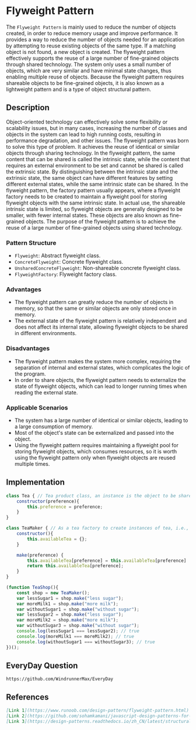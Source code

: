 # Flyweight Pattern

The `Flyweight Pattern` is mainly used to reduce the number of objects created, in order to reduce memory usage and improve performance. It provides a way to reduce the number of objects needed for an application by attempting to reuse existing objects of the same type. If a matching object is not found, a new object is created. The flyweight pattern effectively supports the reuse of a large number of fine-grained objects through shared technology. The system only uses a small number of objects, which are very similar and have minimal state changes, thus enabling multiple reuse of objects. Because the flyweight pattern requires shareable objects to be fine-grained objects, it is also known as a lightweight pattern and is a type of object structural pattern.

## Description
Object-oriented technology can effectively solve some flexibility or scalability issues, but in many cases, increasing the number of classes and objects in the system can lead to high running costs, resulting in performance degradation, and other issues. The flyweight pattern was born to solve this type of problem. It achieves the reuse of identical or similar objects through sharing technology. In the flyweight pattern, the same content that can be shared is called the intrinsic state, while the content that requires an external environment to be set and cannot be shared is called the extrinsic state. By distinguishing between the intrinsic state and the extrinsic state, the same object can have different features by setting different external states, while the same intrinsic state can be shared. In the flyweight pattern, the factory pattern usually appears, where a flyweight factory needs to be created to maintain a flyweight pool for storing flyweight objects with the same intrinsic state. In actual use, the shareable intrinsic state is limited, so flyweight objects are generally designed to be smaller, with fewer internal states. These objects are also known as fine-grained objects. The purpose of the flyweight pattern is to achieve the reuse of a large number of fine-grained objects using shared technology.

### Pattern Structure
* `Flyweight`: Abstract flyweight class.
* `ConcreteFlyweight`: Concrete flyweight class.
* `UnsharedConcreteFlyweight`: Non-shareable concrete flyweight class.
* `FlyweightFactory`: Flyweight factory class.

### Advantages
* The flyweight pattern can greatly reduce the number of objects in memory, so that the same or similar objects are only stored once in memory.
* The external state of the flyweight pattern is relatively independent and does not affect its internal state, allowing flyweight objects to be shared in different environments.

### Disadvantages
* The flyweight pattern makes the system more complex, requiring the separation of internal and external states, which complicates the logic of the program.
* In order to share objects, the flyweight pattern needs to externalize the state of flyweight objects, which can lead to longer running times when reading the external state.

### Applicable Scenarios
* The system has a large number of identical or similar objects, leading to a large consumption of memory.
* Most of the object's state can be externalized and passed into the object.
* Using the flyweight pattern requires maintaining a flyweight pool for storing flyweight objects, which consumes resources, so it is worth using the flyweight pattern only when flyweight objects are reused multiple times.


## Implementation

```javascript
class Tea { // Tea product class, an instance is the object to be shared
    constructor(preference){
        this.preference = preference;
    }
}

class TeaMaker { // As a tea factory to create instances of tea, i.e., a flyweight factory responsible for maintaining a flyweight pool
    constructor(){
        this.availableTea = {};
    }

    make(preference) {
        this.availableTea[preference] = this.availableTea[preference] || (new Tea());
        return this.availableTea[preference];
    }
}

(function TeaShop(){
    const shop = new TeaMaker();
    var lessSugar1 = shop.make("less sugar");
    var moreMilk1 = shop.make("more milk");
    var withoutSugar1 = shop.make("without sugar");
    var lessSugar2 = shop.make("less sugar");
    var moreMilk2 = shop.make("more milk");
    var withoutSugar3 = shop.make("without sugar");
    console.log(lessSugar1 === lessSugar2); // true
    console.log(moreMilk1 === moreMilk2); // true
    console.log(withoutSugar1 === withoutSugar3); // true
})();
```


## EveryDay Question

```
https://github.com/WindrunnerMax/EveryDay
```


## References

```markdown
[Link 1](https://www.runoob.com/design-pattern/flyweight-pattern.html)
[Link 2](https://github.com/sohamkamani/javascript-design-patterns-for-humans#-flyweight)
[Link 3](https://design-patterns.readthedocs.io/zh_CN/latest/structural_patterns/flyweight.html)
```